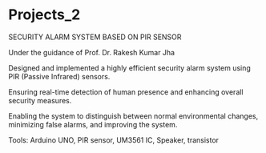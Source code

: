 # Projects_2
SECURITY ALARM SYSTEM BASED ON PIR SENSOR 

Under the guidance of Prof. Dr. Rakesh Kumar Jha 

Designed and implemented a highly efficient security alarm system using PIR (Passive Infrared) sensors.

Ensuring real-time detection of human presence and enhancing overall security measures.

Enabling the system to distinguish between normal environmental changes, minimizing false alarms, and improving the system.

Tools: Arduino UNO, PIR sensor, UM3561 IC, Speaker, transistor

